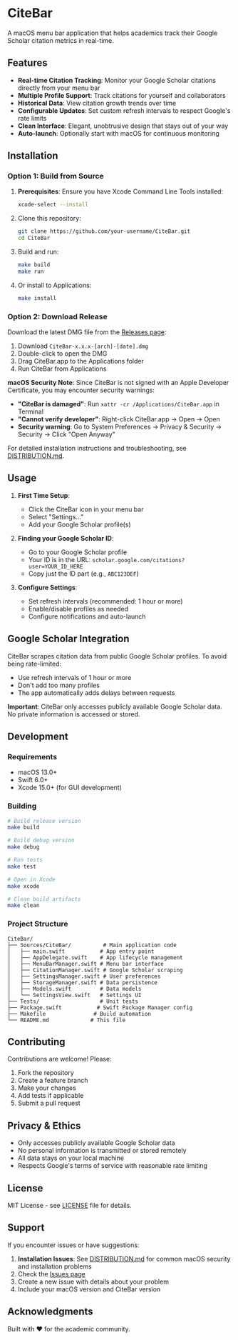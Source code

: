 # CiteBar

A macOS menu bar application that helps academics track their Google Scholar citation metrics in real-time.

## Features

- **Real-time Citation Tracking**: Monitor your Google Scholar citations directly from your menu bar
- **Multiple Profile Support**: Track citations for yourself and collaborators
- **Historical Data**: View citation growth trends over time
- **Configurable Updates**: Set custom refresh intervals to respect Google's rate limits
- **Clean Interface**: Elegant, unobtrusive design that stays out of your way
- **Auto-launch**: Optionally start with macOS for continuous monitoring

## Installation

### Option 1: Build from Source

1. **Prerequisites**: Ensure you have Xcode Command Line Tools installed:
   ```bash
   xcode-select --install
   ```

2. Clone this repository:
   ```bash
   git clone https://github.com/your-username/CiteBar.git
   cd CiteBar
   ```

3. Build and run:
   ```bash
   make build
   make run
   ```

4. Or install to Applications:
   ```bash
   make install
   ```

### Option 2: Download Release

Download the latest DMG file from the [Releases page](https://github.com/hichipli/CiteBar/releases):
1. Download `CiteBar-x.x.x-[arch]-[date].dmg`
2. Double-click to open the DMG
3. Drag CiteBar.app to the Applications folder
4. Run CiteBar from Applications

**macOS Security Note**: Since CiteBar is not signed with an Apple Developer Certificate, you may encounter security warnings:

- **"CiteBar is damaged"**: Run `xattr -cr /Applications/CiteBar.app` in Terminal
- **"Cannot verify developer"**: Right-click CiteBar.app → Open → Open
- **Security warning**: Go to System Preferences → Privacy & Security → Security → Click "Open Anyway"

For detailed installation instructions and troubleshooting, see [DISTRIBUTION.md](DISTRIBUTION.md).

## Usage

1. **First Time Setup**: 
   - Click the CiteBar icon in your menu bar
   - Select "Settings..."
   - Add your Google Scholar profile(s)

2. **Finding your Google Scholar ID**:
   - Go to your Google Scholar profile
   - Your ID is in the URL: `scholar.google.com/citations?user=YOUR_ID_HERE`
   - Copy just the ID part (e.g., `ABC123DEF`)

3. **Configure Settings**:
   - Set refresh intervals (recommended: 1 hour or more)
   - Enable/disable profiles as needed
   - Configure notifications and auto-launch

## Google Scholar Integration

CiteBar scrapes citation data from public Google Scholar profiles. To avoid being rate-limited:

- Use refresh intervals of 1 hour or more
- Don't add too many profiles
- The app automatically adds delays between requests

**Important**: CiteBar only accesses publicly available Google Scholar data. No private information is accessed or stored.

## Development

### Requirements

- macOS 13.0+
- Swift 6.0+
- Xcode 15.0+ (for GUI development)

### Building

```bash
# Build release version
make build

# Build debug version  
make debug

# Run tests
make test

# Open in Xcode
make xcode

# Clean build artifacts
make clean
```

### Project Structure

```
CiteBar/
├── Sources/CiteBar/          # Main application code
│   ├── main.swift           # App entry point
│   ├── AppDelegate.swift    # App lifecycle management
│   ├── MenuBarManager.swift # Menu bar interface
│   ├── CitationManager.swift # Google Scholar scraping
│   ├── SettingsManager.swift # User preferences
│   ├── StorageManager.swift # Data persistence
│   ├── Models.swift         # Data models
│   └── SettingsView.swift   # Settings UI
├── Tests/                   # Unit tests
├── Package.swift           # Swift Package Manager config
├── Makefile               # Build automation
└── README.md             # This file
```

## Contributing

Contributions are welcome! Please:

1. Fork the repository
2. Create a feature branch
3. Make your changes
4. Add tests if applicable
5. Submit a pull request

## Privacy & Ethics

- Only accesses publicly available Google Scholar data
- No personal information is transmitted or stored remotely
- All data stays on your local machine
- Respects Google's terms of service with reasonable rate limiting

## License

MIT License - see [LICENSE](LICENSE) file for details.

## Support

If you encounter issues or have suggestions:

1. **Installation Issues**: See [DISTRIBUTION.md](DISTRIBUTION.md) for common macOS security and installation problems
2. Check the [Issues page](https://github.com/hichipli/CiteBar/issues)
3. Create a new issue with details about your problem
4. Include your macOS version and CiteBar version

## Acknowledgments

Built with ❤️ for the academic community.
